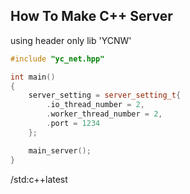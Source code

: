 ## How To Make C++ Server

using header only lib 'YCNW'

```cpp
#include "yc_net.hpp"

int main()
{
    server_setting = server_setting_t{
        .io_thread_number = 2,
        .worker_thread_number = 2,
        .port = 1234
    };	

    main_server();
}
```

/std:c++latest
